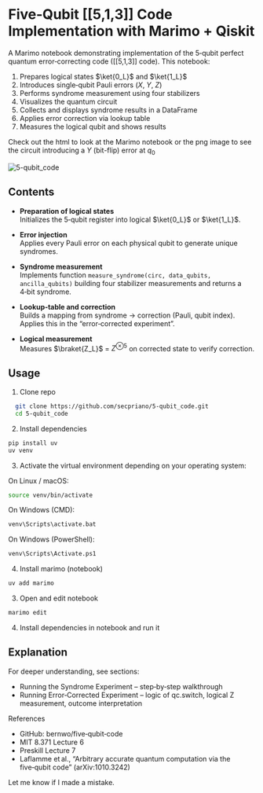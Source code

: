 # Five‑Qubit [[5,1,3]] Code Implementation with Marimo + Qiskit

A Marimo notebook demonstrating implementation of the 5‑qubit perfect quantum error‑correcting code ([[5,1,3]] code). This notebook:

1. Prepares logical states $\ket{0_L}$ and $\ket{1_L}$  
2. Introduces single‑qubit Pauli errors ($X$, $Y$, $Z$)  
3. Performs syndrome measurement using four stabilizers  
4. Visualizes the quantum circuit  
5. Collects and displays syndrome results in a DataFrame  
6. Applies error correction via lookup table  
7. Measures the logical qubit and shows results

Check out the html to look at the Marimo notebook or the png image to see the circuit introducing a $Y$ (bit-flip) error at $q_0$

![5-qubit_code](https://github.com/user-attachments/assets/15178ee7-cd1d-4f30-bc83-a68e02834f13)
 
## Contents

- **Preparation of logical states**  
  Initializes the 5‑qubit register into logical $\ket{0_L}$ or $\ket{1_L}$.

- **Error injection**  
  Applies every Pauli error on each physical qubit to generate unique syndromes.

- **Syndrome measurement**  
  Implements function `measure_syndrome(circ, data_qubits, ancilla_qubits)` building four stabilizer measurements and returns a 4‑bit syndrome.

- **Lookup‑table and correction**  
  Builds a mapping from syndrome → correction (Pauli, qubit index). Applies this in the “error‑corrected experiment”.

- **Logical measurement**  
  Measures $\braket{Z_L}$ = $Z^{\otimes5}$ on corrected state to verify correction.

## Usage

1. Clone repo  
 ```bash
   git clone https://github.com/secpriano/5-qubit_code.git
   cd 5-qubit_code
```
2. Install dependencies
```bash
pip install uv
uv venv
```
3. Activate the virtual environment depending on your operating system:

On Linux / macOS:
```bash
source venv/bin/activate
```
On Windows (CMD):
```bash
venv\Scripts\activate.bat
```
On Windows (PowerShell):
```bash
venv\Scripts\Activate.ps1
```
4. Install marimo (notebook) 
```bash
uv add marimo
```
3. Open and edit notebook
```bash
marimo edit
```
4. Install dependencies in notebook and run it

## Explanation
For deeper understanding, see sections:

- Running the Syndrome Experiment – step‑by‑step walkthrough
- Running Error‑Corrected Experiment – logic of qc.switch, logical Z measurement, outcome interpretation

References

- GitHub: bernwo/five‑qubit‑code
- MIT 8.371 Lecture 6
- Preskill Lecture 7
- Laflamme et al., “Arbitrary accurate quantum computation via the five‑qubit code” (arXiv:1010.3242)

Let me know if I made a mistake.
